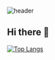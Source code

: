 ![header](https://capsule-render.vercel.app/api?type=Soft&text=YOOHYUNJUNE)


## Hi there 🐾



[![Top Langs](https://github-readme-stats.vercel.app/api/top-langs/?username=YOOHYUNJUNE&layout=donut)](https://github.com/YOOHYUNJUNE/github-readme-stats)

